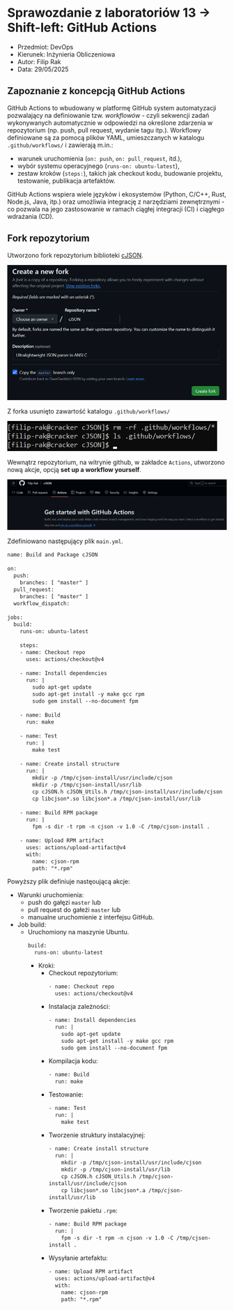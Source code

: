 # Sprawozdanie z laboratoriów 13 -> Shift-left: GitHub Actions
- Przedmiot: DevOps
- Kierunek: Inżynieria Obliczeniowa
- Autor: Filip Rak
- Data: 29/05/2025

## Zapoznanie z koncepcją GitHub Actions
GitHub Actions to wbudowany w platformę GitHub system automatyzacji pozwalający na definiowanie tzw. *workflowów* - czyli sekwencji zadań wykonywanych automatycznie w odpowiedzi na określone zdarzenia w repozytorium (np. push, pull request, wydanie tagu itp.).
Workflowy definiowane są za pomocą plików YAML, umieszczanych w katalogu `.github/workflows/` i zawierają m.in.:
- warunek uruchomienia (`on: push`, `on: pull_request`, itd.),
- wybór systemu operacyjnego (`runs-on: ubuntu-latest`),
- zestaw kroków (`steps:`), takich jak checkout kodu, budowanie projektu, testowanie, publikacja artefaktów.

GitHub Actions wspiera wiele języków i ekosystemów (Python, C/C++, Rust, Node.js, Java, itp.) oraz umożliwia integrację z narzędziami zewnętrznymi - co pozwala na jego zastosowanie w ramach ciągłej integracji (CI) i ciągłego wdrażania (CD).

## Fork repozytorium
Utworzono fork repozytorium biblioteki [cJSON](https://github.com/DaveGamble/cJSON).

![Fork](media/m1_fork.png)

Z forka usunięto zawartość katalogu `.github/workflows/`

![Usunięcie](media/m2_rm.png)

Wewnątrz repozytorium, na witrynie github, w zakładce `Actions`, utworzono nową akcje, opcją **set up a workflow yourself**.

![Utworzenie](media/m3_create.png)

Zdefiniowano następujący plik `main.yml`.
```
name: Build and Package cJSON

on:
  push:
    branches: [ "master" ]
  pull_request:
    branches: [ "master" ]
  workflow_dispatch:

jobs:
  build:
    runs-on: ubuntu-latest

    steps:
    - name: Checkout repo
      uses: actions/checkout@v4

    - name: Install dependencies
      run: |
        sudo apt-get update
        sudo apt-get install -y make gcc rpm
        sudo gem install --no-document fpm

    - name: Build
      run: make

    - name: Test
      run: |
        make test

    - name: Create install structure
      run: |
        mkdir -p /tmp/cjson-install/usr/include/cjson
        mkdir -p /tmp/cjson-install/usr/lib
        cp cJSON.h cJSON_Utils.h /tmp/cjson-install/usr/include/cjson
        cp libcjson*.so libcjson*.a /tmp/cjson-install/usr/lib

    - name: Build RPM package
      run: |
        fpm -s dir -t rpm -n cjson -v 1.0 -C /tmp/cjson-install .

    - name: Upload RPM artifact
      uses: actions/upload-artifact@v4
      with:
        name: cjson-rpm
        path: "*.rpm"
```

Powyższy plik definiuje nastęoującą akcje:
- Warunki uruchomienia:
  - push do gałęzi `master` lub
  - pull request do gałeźi `master` lub
  - manualne uruchomienie z interfejsu GitHub.
- Job build:
    - Uruchomiony na maszynie Ubuntu.
      ```
      build:
        runs-on: ubuntu-latest
      ```
      - Kroki:
        - Checkout repozytorium:
          ```
          - name: Checkout repo
            uses: actions/checkout@v4
          ```
        - Instalacja zależności:
          ```
          - name: Install dependencies
            run: |
              sudo apt-get update
              sudo apt-get install -y make gcc rpm
              sudo gem install --no-document fpm
          ```
        - Kompilacja kodu:
          ```
          - name: Build
            run: make
          ```
        - Testowanie:
          ```
          - name: Test
            run: |
              make test
          ```
        - Tworzenie struktury instalacyjnej:
          ```
          - name: Create install structure
            run: |
              mkdir -p /tmp/cjson-install/usr/include/cjson
              mkdir -p /tmp/cjson-install/usr/lib
              cp cJSON.h cJSON_Utils.h /tmp/cjson-install/usr/include/cjson
              cp libcjson*.so libcjson*.a /tmp/cjson-install/usr/lib
          ``` 
        - Tworzenie pakietu `.rpm`:
          ```
          - name: Build RPM package
            run: |
              fpm -s dir -t rpm -n cjson -v 1.0 -C /tmp/cjson-install .
          ```
        - Wysyłanie artefaktu:
          ```
          - name: Upload RPM artifact
            uses: actions/upload-artifact@v4
            with:
              name: cjson-rpm
              path: "*.rpm"
          ```
